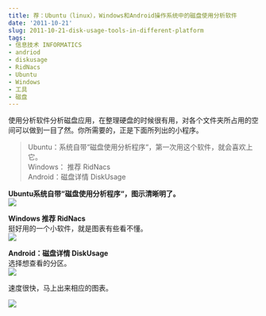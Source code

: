 ```yaml
---
title: 荐：Ubuntu（linux），Windows和Android操作系统中的磁盘使用分析软件
date: '2011-10-21'
slug: 2011-10-21-disk-usage-tools-in-different-platform
tags:
- 信息技术 INFORMATICS
- andriod
- diskusage
- RidNacs
- Ubuntu
- Windows
- 工具
- 磁盘
---
```



使用分析软件分析磁盘应用，在整理硬盘的时候很有用，对各个文件夹所占用的空间可以做到一目了然。你所需要的，正是下面所列出的小程序。

> Ubuntu：系统自带“磁盘使用分析程序“，第一次用这个软件，就会喜欢上它。  
> Windows： 推荐 RidNacs  
> Android：磁盘详情 DiskUsage

**Ubuntu系统自带“磁盘使用分析程序“，图示清晰明了。**  
![](http://bio-spring.top/wp-content/uploads/2011/10/Screenshot-%E7%A3%81%E7%9B%98%E4%BD%BF%E7%94%A8%E5%88%86%E6%9E%90%E5%99%A8.png)

**Windows 推荐 RidNacs**  
挺好用的一个小软件，就是图表有些看不懂。  
![](http://bio-spring.top/wp-content/uploads/2011/10/RidNacs-C.png)

**Android：磁盘详情 DiskUsage**  
选择想查看的分区。  
![](http://bio-spring.top/wp-content/uploads/2011/10/146144_ldpi_screenshot_1.png)

速度很快，马上出来相应的图表。

![](http://bio-spring.top/wp-content/uploads/2011/10/1.png)
